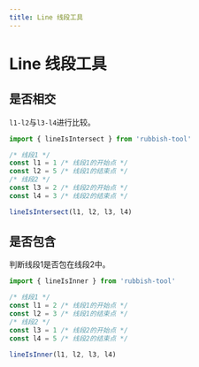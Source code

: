 ```yaml
---
title: Line 线段工具
---
```


# Line 线段工具

## 是否相交

`l1-l2`与`l3-l4`进行比较。

```js
import { lineIsIntersect } from 'rubbish-tool'

/* 线段1 */
const l1 = 1 /* 线段1的开始点 */
const l2 = 5 /* 线段1的结束点 */
/* 线段2 */
const l3 = 2 /* 线段2的开始点 */
const l4 = 3 /* 线段2的结束点 */

lineIsIntersect(l1, l2, l3, l4)
```

## 是否包含

判断线段1是否包在线段2中。

```js
import { lineIsInner } from 'rubbish-tool'

/* 线段1 */
const l1 = 2 /* 线段1的开始点 */
const l2 = 3 /* 线段1的结束点 */
/* 线段2 */
const l3 = 1 /* 线段2的开始点 */
const l4 = 5 /* 线段2的结束点 */

lineIsInner(l1, l2, l3, l4)
```